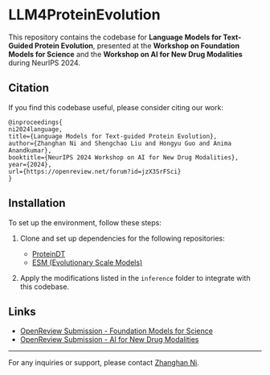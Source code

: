 # LLM4ProteinEvolution

This repository contains the codebase for **Language Models for Text-Guided Protein Evolution**, presented at the **Workshop on Foundation Models for Science** and the **Workshop on AI for New Drug Modalities** during NeurIPS 2024.

## Citation
If you find this codebase useful, please consider citing our work:

```
@inproceedings{
ni2024language,
title={Language Models for Text-guided Protein Evolution},
author={Zhanghan Ni and Shengchao Liu and Hongyu Guo and Anima Anandkumar},
booktitle={NeurIPS 2024 Workshop on AI for New Drug Modalities},
year={2024},
url={https://openreview.net/forum?id=jzX3SrFSci}
}
```

## Installation
To set up the environment, follow these steps:

1. Clone and set up dependencies for the following repositories:
   - [ProteinDT](https://github.com/chao1224/ProteinDT)
   - [ESM (Evolutionary Scale Models)](https://github.com/evolutionaryscale/esm)

2. Apply the modifications listed in the `inference` folder to integrate with this codebase.

## Links
- [OpenReview Submission - Foundation Models for Science](https://openreview.net/forum?id=jzX3SrFSci)
- [OpenReview Submission - AI for New Drug Modalities](https://openreview.net/forum?id=CNla8z0V2p)

---

For any inquiries or support, please contact [Zhanghan Ni](mailto:zhanghan.ni@example.com).
